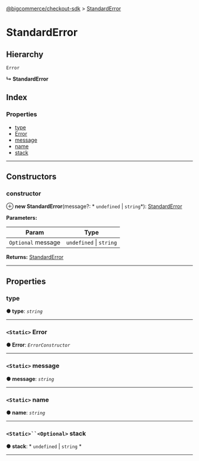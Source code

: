 [@bigcommerce/checkout-sdk](../README.md) > [StandardError](../classes/standarderror.md)

# StandardError

## Hierarchy

 `Error`

**↳ StandardError**

## Index

### Properties

* [type](standarderror.md#type)
* [Error](standarderror.md#error)
* [message](standarderror.md#message)
* [name](standarderror.md#name)
* [stack](standarderror.md#stack)

---

## Constructors

<a id="constructor"></a>

###  constructor

⊕ **new StandardError**(message?: * `undefined` &#124; `string`*): [StandardError](standarderror.md)

**Parameters:**

| Param | Type |
| ------ | ------ |
| `Optional` message |  `undefined` &#124; `string`|

**Returns:** [StandardError](standarderror.md)

___

## Properties

<a id="type"></a>

###  type

**● type**: *`string`*

___
<a id="error"></a>

### `<Static>` Error

**● Error**: *`ErrorConstructor`*

___
<a id="message"></a>

### `<Static>` message

**● message**: *`string`*

___
<a id="name"></a>

### `<Static>` name

**● name**: *`string`*

___
<a id="stack"></a>

### `<Static>``<Optional>` stack

**● stack**: * `undefined` &#124; `string`
*

___

